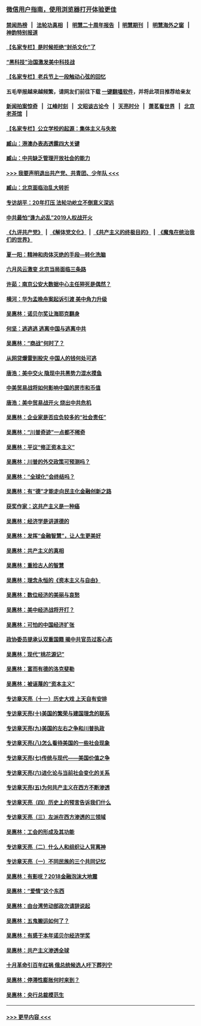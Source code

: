 ### [微信用户指南，使用浏览器打开体验更佳](https://github.com/gfw-breaker/banned-news1/blob/master/indexes/wechat-guide.md?t=0)
#### [禁闻热榜](热点新闻.md?t=0)  &nbsp;&nbsp;|&nbsp;&nbsp; [法轮功真相](https://github.com/gfw-breaker/truth/blob/master/README.md?t=0) &nbsp;&nbsp;|&nbsp;&nbsp; [明慧二十周年报告](https://github.com/gfw-breaker/mh-reports/blob/master/README.md?t=0) &nbsp;&nbsp;|&nbsp;&nbsp;[明慧期刊](https://github.com/gfw-breaker/mh-qikan) &nbsp;&nbsp;|&nbsp;&nbsp; [明慧海外之窗](https://github.com/gfw-breaker/mh-news/blob/master/README.md?t=0) &nbsp;&nbsp;|&nbsp;&nbsp; [神韵特别报道](https://github.com/gfw-breaker/mh-news/blob/master/shenyun.md?t=0)
#### [【名家专栏】是时候拒绝“封杀文化”了](../pages/nsc423/n11814093.md?t=02171044) 
#### [“黑科技”治国激发美中科技战](../pages/nsc423/n11638056.md?t=02171044) 
#### [【名家专栏】老兵节上一段触动心弦的回忆](../pages/nsc423/n11646016.md?t=02171044) 
#### 五毛举报越来越频繁，请网友们前往下载 [一键翻墙软件](https://github.com/gfw-breaker/ssr-accounts)，并将此项目推荐给亲友
#### [新闻拍案惊奇](https://github.com/gfw-breaker/banned-news1/blob/master/pages/link4.md) &nbsp;&nbsp;|&nbsp;&nbsp; [江峰时刻](https://github.com/gfw-breaker/banned-news1/blob/master/pages/link4.md) &nbsp;&nbsp;|&nbsp;&nbsp; [文昭谈古论今](https://github.com/gfw-breaker/banned-news1/blob/master/pages/link4.md) &nbsp;&nbsp;|&nbsp;&nbsp; [天亮时分](https://github.com/gfw-breaker/banned-news1/blob/master/pages/link4.md) &nbsp;&nbsp;|&nbsp;&nbsp; [萧茗看世界](https://github.com/gfw-breaker/banned-news1/blob/master/pages/link4.md) &nbsp;&nbsp;|&nbsp;&nbsp; [北京老茶馆](https://github.com/gfw-breaker/banned-news1/blob/master/pages/link4.md) &nbsp;&nbsp;|&nbsp;&nbsp; 
#### [【名家专栏】公立学校的起源：集体主义与失败](../pages/nsc423/n11601833.md?t=02171044) 
#### [臧山：港澳办表态透露四大关键](../pages/nsc423/n11421628.md?t=02171044) 
#### [臧山：中共缺乏管理开放社会的能力](../pages/nsc423/n11407457.md?t=02171044) 
#### [>>> 我要声明退出共产党、共青团、少年队 <<<](https://github.com/begood0513/goodnews/blob/master/quit/letter.md) 
#### [臧山：北京面临治乱大转折](../pages/nsc423/n11406895.md?t=02171044) 
#### [专访胡平：20年打压 法轮功屹立不倒意义深远](../pages/nsc423/n11398800.md?t=02171044) 
#### [中共最怕“逢九必乱”2019人权战开火](../pages/nsc423/n11385248.md?t=02171044) 
#### [《九评共产党》](https://github.com/begood0513/9ping.md/blob/master/README.md) &nbsp;|&nbsp; [《解体党文化》](../../../../jtdwh.md/blob/master/README.md)  &nbsp;|&nbsp; [《共产主义的终极目的》](../../../../gczydzjmd.md/blob/master/README.md) &nbsp;|&nbsp; [《魔鬼在统治我们的世界》](../../../../mgztzwmdsj.md/blob/master/README.md) 
#### [夏一阳：精神和肉体灭绝的手段—转化洗脑](../pages/nsc423/n11368250.md?t=02171044) 
#### [六月风云激变 北京当局面临三条路](../pages/nsc423/n11313668.md?t=02171044) 
#### [许茹：南京公安大数据中心主任猝死是偶然？](../pages/nsc423/n11064744.md?t=02171044) 
#### [横河：华为孟晚舟案起诉引渡 美中角力升级](../pages/nsc423/n11027230.md?t=02171044) 
#### [吴惠林：诺贝尔奖让海耶克翻身](../pages/nsc423/n10890049.md?t=02171044) 
#### [何坚：逃逃逃 逃离中国与逃离中共](../pages/nsc423/n10592891.md?t=02171044) 
#### [吴惠林：“商战”何时了？](../pages/nsc423/n10573558.md?t=02171044) 
#### [从网贷爆雷到股灾 中国人的钱何处可逃](../pages/nsc423/n10572800.md?t=02171044) 
#### [唐浩：美中交火 隐现中共黑势力混水摸鱼](../pages/nsc423/n10544040.md?t=02171044) 
#### [中美贸易战将如何影响中国的房市和币值](../pages/nsc423/n10543697.md?t=02171044) 
#### [唐浩：美中贸易战开火 烧出中共危机](../pages/nsc423/n10540126.md?t=02171044) 
#### [吴惠林：企业家是否应负较多的“社会责任”](../pages/nsc423/n10535022.md?t=02171044) 
#### [吴惠林：“川普奇迹”一点都不稀奇](../pages/nsc423/n10512808.md?t=02171044) 
#### [吴惠林：平议“修正资本主义”](../pages/nsc423/n10495724.md?t=02171044) 
#### [吴惠林：川普的外交政策可预测吗？](../pages/nsc423/n10462387.md?t=02171044) 
#### [吴惠林：“全球化”会终结吗？](../pages/nsc423/n10452838.md?t=02171044) 
#### [吴惠林：有“德”才能走向民主化金融创新之路](../pages/nsc423/n10432292.md?t=02171044) 
#### [获奖作家：这共产主义是一种癌](../pages/nsc423/n10431541.md?t=02171044) 
#### [吴惠林：经济学是讲道德的](../pages/nsc423/n10398014.md?t=02171044) 
#### [吴惠林：发挥“金融智慧”，让人生更美好](../pages/nsc423/n10375019.md?t=02171044) 
#### [吴惠林：共产主义的真相](../pages/nsc423/n10351394.md?t=02171044) 
#### [吴惠林：重拾古人的智慧](../pages/nsc423/n10337691.md?t=02171044) 
#### [吴惠林：理念永恒的《资本主义与自由》](../pages/nsc423/n10316274.md?t=02171044) 
#### [吴惠林：数位经济的美丽与哀愁](../pages/nsc423/n10292946.md?t=02171044) 
#### [吴惠林：美中经济战将开打？](../pages/nsc423/n10258825.md?t=02171044) 
#### [吴惠林：可怕的中国经济扩张](../pages/nsc423/n10219147.md?t=02171044) 
#### [政协委员提承认双重国籍 揭中共官员过客心态](../pages/nsc423/n10208809.md?t=02171044) 
#### [吴惠林：现代“桃花源记”](../pages/nsc423/n10185234.md?t=02171044) 
#### [吴惠林：富而有德的洛克斐勒](../pages/nsc423/n10142264.md?t=02171044) 
#### [吴惠林：被诬蔑的“资本主义”](../pages/nsc423/n10124816.md?t=02171044) 
#### [专访章天亮（十一）历史大戏 上天自有安排](../pages/nsc423/n10094905.md?t=02171044) 
#### [专访章天亮(十)美国的繁荣与建国理念的联系](../pages/nsc423/n10094899.md?t=02171044) 
#### [专访章天亮(九)美国的左右之争和川普执政](../pages/nsc423/n10094889.md?t=02171044) 
#### [专访章天亮(八)怎么看待美国的一些社会现象](../pages/nsc423/n10094857.md?t=02171044) 
#### [专访章天亮(七)传统与现代——美国价值之争](../pages/nsc423/n10093140.md?t=02171044) 
#### [专访章天亮(六)进化论与当前社会变化的关系](../pages/nsc423/n10092036.md?t=02171044) 
#### [专访章天亮(五)为何共产主义在西方不断渗透](../pages/nsc423/n10083620.md?t=02171044) 
#### [专访章天亮（四）历史上的预言告诉我们什么](../pages/nsc423/n10083606.md?t=02171044) 
#### [专访章天亮（三）左派在西方渗透的三领域](../pages/nsc423/n10081115.md?t=02171044) 
#### [吴惠林：工会的形成及其功能](../pages/nsc423/n10080633.md?t=02171044) 
#### [专访章天亮（二）什么人和组织让人背离神](../pages/nsc423/n10076637.md?t=02171044) 
#### [专访章天亮（一）不同民族的三个共同记忆](../pages/nsc423/n10074188.md?t=02171044) 
#### [吴惠林：有影呒？2018金融泡沫大地震](../pages/nsc423/n10040534.md?t=02171044) 
#### [吴惠林：“爱情”这个东西](../pages/nsc423/n10019423.md?t=02171044) 
#### [吴惠林：由台湾劳动部政次请辞说起](../pages/nsc423/n9979679.md?t=02171044) 
#### [吴惠林：五鬼搬运如何了？](../pages/nsc423/n9925338.md?t=02171044) 
#### [吴惠林：有感于本年诺贝尔经济学奖](../pages/nsc423/n9871883.md?t=02171044) 
#### [吴惠林：共产主义渗透全球](../pages/nsc423/n9812748.md?t=02171044) 
#### [十月革命引百年红祸 俄总统候选人吁下葬列宁](../pages/nsc423/n9810182.md?t=02171044) 
#### [吴惠林：停滞性膨胀何时来到？](../pages/nsc423/n9764136.md?t=02171044) 
#### [吴惠林：央行总裁模范生](../pages/nsc423/n9728134.md?t=02171044) 

----
#### [ >>> 更早内容 <<< ](../indexes/nsc423-earlier.md)
